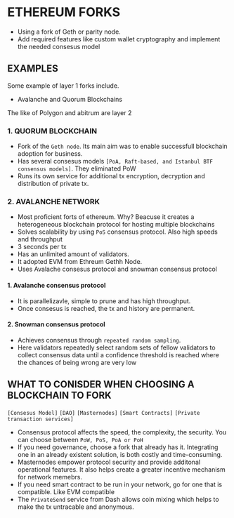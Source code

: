 # **ETHEREUM FORKS**

- Using a fork of Geth or parity node.
- Add required features like custom wallet cryptography and implement the needed consesus model

## EXAMPLES

Some example of layer 1 forks include.

- Avalanche and Quorum Blockchains

The like of Polygon and abitrum are layer 2

### 1. QUORUM BLOCKCHAIN

- Fork of the `Geth node`. Its main aim was to enable successfull blockchain adoption for business.
- Has several consesus models ```[PoA, Raft-based, and Istanbul BTF consensus models]```. They eliminated PoW
- Runs its own service for additional tx encryption, decryption and distribution of private tx.

### 2. AVALANCHE NETWORK

- Most proficient forts of ethereum. Why? Beacuse it creates a heterogeneous blockchain protocol for hosting multiple blockchains
- Solves scalability by using `PoS` consensus protocol. Also high speeds and throughput
- 3 seconds per tx
- Has an unlimited amount of validators.
- It adopted EVM from Ethreum Gethh Node.
- Uses Avalache consesus protocol and snowman consensus protocol

#### 1. **Avalanche consensus protocol**

- It is parallelizavle, simple to prune and has high throughput.
- Once consesus is reached, the tx and history are permanent.

#### 2. **Snowman consensus protocol**

- Achieves consensus through `repeated random sampling`.
- Here validators repeatedly select random sets of fellow validators to collect consensus data until a confidence threshold is reached where the chances of being wrong are very low

## WHAT TO CONISDER WHEN CHOOSING A BLOCKCHAIN TO FORK

`[Consesus Model]`  `[DAO]` `[Masternodes]`  `[Smart Contracts]`  `[Private transaction services]`

- Consensus protocol affects the speed, the complexity, the security. You can choose between `PoW, PoS, PoA or PoH`
- If you need governance, choose a fork that already has it. Integrating one in an already existent solution, is both costly and time-consuming.
- Masternodes empower protocol security and provide additonal operational features. It also helps create a greater incentive mechanism for network memebrs.
- If you need smart contract to be run in your network, go for one that is compatible. Like EVM compatible
- The `PrivateSend` service from Dash allows coin mixing which helps to make the tx untracable and anonymous.
